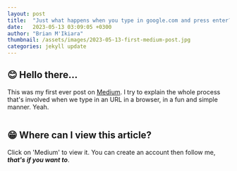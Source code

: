 ```yaml
---
layout: post
title:  "Just what happens when you type in google.com and press enter?"
date:   2023-05-13 03:09:05 +0300
author: "Brian M'Ikiara"
thumbnail: /assets/images/2023-05-13-first-medium-post.jpg
categories: jekyll update
---
```


## 😊 Hello there...

This was my first ever post on [Medium](https://medium.com). I try to explain the whole process that's involved when we type in an URL in a browser, in a fun and simple manner. Yeah.

<div align='center'>
    <img src=''/>
</div>

## 😁 Where can I view this article?

Click on 'Medium' to view it. You can create an account then follow me, ***that's if you want to***.
